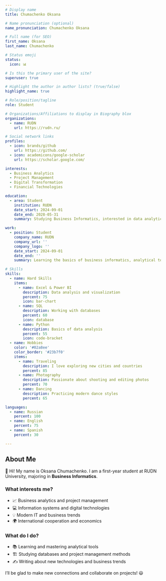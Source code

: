```yaml
---
# Display name
title: Chumachenko Oksana 

# Name pronunciation (optional)
name_pronunciation: Chumachenko Oksana 

# Full name (for SEO)
first_name: Oksana 
last_name: Chumachenko 

# Status emoji
status:
  icon: 📊

# Is this the primary user of the site?
superuser: true

# Highlight the author in author lists? (true/false)
highlight_name: true

# Role/position/tagline
role: Student

# Organizations/Affiliations to display in Biography blox
organizations:
  - name: RUDN
    url: https://rudn.ru/

# Social network links
profiles:
  - icon: brands/github
    url: https://github.com/
  - icon: academicons/google-scholar
    url: https://scholar.google.com/

interests: 
  - Business Analytics
  - Project Management
  - Digital Transformation
  - Financial Technologies

education:
  - area: Student
    institution: RUDN
    date_start: 2024-09-01
    date_end: 2028-05-31
    summary: Studying Business Informatics, interested in data analytics, project management, and digital technologies.

work:
  - position: Student
    company_name: RUDN
    company_url: ''
    company_logo: ''
    date_start: 2024-09-01
    date_end: ''
    summary: Learning the basics of business informatics, analytical tools, and digital management methods.

# Skills
skills:
  - name: Hard Skills
    items:
      - name: Excel & Power BI
        description: Data analysis and visualization
        percent: 75
        icon: bar-chart
      - name: SQL
        description: Working with databases
        percent: 60
        icon: database
      - name: Python
        description: Basics of data analysis
        percent: 55
        icon: code-bracket
  - name: Hobbies
    color: '#02a8ee'
    color_border: '#23b7f0'
    items:
      - name: Traveling
        description: I love exploring new cities and countries
        percent: 85
      - name: Photography
        description: Passionate about shooting and editing photos
        percent: 70
      - name: Dancing
        description: Practicing modern dance styles
        percent: 65

languages:
  - name: Russian
    percent: 100
  - name: English
    percent: 75
  - name: Spanish
    percent: 30

---
```

## About Me  

👋 Hi! My name is Oksana Chumachenko. I am a first-year student at RUDN University, majoring in **Business Informatics**.  

### What interests me?  
- 📈 Business analytics and project management  
- 💻 Information systems and digital technologies  
- 💡 Modern IT and business trends  
- 🌍 International cooperation and economics  

### What do I do?  
- 📚 Learning and mastering analytical tools  
- 🏗 Studying databases and project management methods  
- ✍️ Writing about new technologies and business trends  

I’ll be glad to make new connections and collaborate on projects! 😃  

